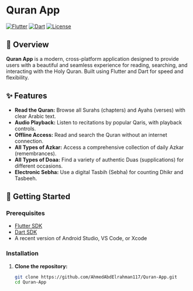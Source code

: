 # Quran App

[![Flutter](https://img.shields.io/badge/Flutter-Framework-blue)](https://flutter.dev/)
[![Dart](https://img.shields.io/badge/Dart-Language-blue)](https://dart.dev/)
[![License](https://img.shields.io/github/license/AhmedAbdElrahman117/Quran-App)](./LICENSE)

## 📖 Overview

**Quran App** is a modern, cross-platform application designed to provide users with a beautiful and seamless experience for reading, searching, and interacting with the Holy Quran. Built using Flutter and Dart for speed and flexibility.

## ✨ Features

- **Read the Quran:** Browse all Surahs (chapters) and Ayahs (verses) with clear Arabic text.
- **Audio Playback:** Listen to recitations by popular Qaris, with playback controls.
- **Offline Access:** Read and search the Quran without an internet connection.
- **All Types of Azkar:** Access a comprehensive collection of daily Azkar (remembrances).
- **All Types of Doaa:** Find a variety of authentic Duas (supplications) for different occasions.
- **Electronic Sebha:** Use a digital Tasbih (Sebha) for counting Dhikr and Tasbeeh.

## 🚀 Getting Started

### Prerequisites

- [Flutter SDK](https://docs.flutter.dev/get-started/install)
- [Dart SDK](https://dart.dev/get-dart)
- A recent version of Android Studio, VS Code, or Xcode

### Installation

1. **Clone the repository:**
   ```bash
   git clone https://github.com/AhmedAbdElrahman117/Quran-App.git
   cd Quran-App

